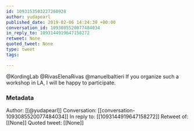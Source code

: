 ```yaml
---
id: 1093153503227260928
author: yudapearl
published_date: 2019-02-06 14:24:39 +00:00
conversation_id: 1093085520077484034
in_reply_to: 1093144919647158272
retweet: None
quoted_tweet: None
type: tweet
tags:

---
```


@KordingLab @RivasElenaRivas @manuelbaltieri If you organize such a workshop in LA, I will be happy to participate.

### Metadata

Author: [[@yudapearl]]
Conversation: [[conversation-1093085520077484034]]
In reply to: [[1093144919647158272]]
Retweet of: [[None]]
Quoted tweet: [[None]]
